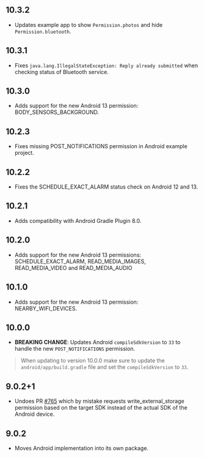 ## 10.3.2

* Updates example app to show `Permission.photos` and hide `Permission.bluetooth`.

## 10.3.1

* Fixes `java.lang.IllegalStateException: Reply already submitted` when checking status of Bluetooth service.

## 10.3.0

* Adds support for the new Android 13 permission: BODY_SENSORS_BACKGROUND.

## 10.2.3

* Fixes missing POST_NOTIFICATIONS permission in Android example project.

## 10.2.2

* Fixes the SCHEDULE_EXACT_ALARM status check on Android 12 and 13.

## 10.2.1

* Adds compatibility with Android Gradle Plugin 8.0.

## 10.2.0

* Adds support for the new Android 13 permissions: SCHEDULE_EXACT_ALARM, READ_MEDIA_IMAGES, READ_MEDIA_VIDEO and READ_MEDIA_AUDIO

## 10.1.0

* Adds support for the new Android 13 permission: NEARBY_WIFI_DEVICES.

## 10.0.0

 * __BREAKING CHANGE__: Updates Android `compileSdkVersion` to `33` to handle the new `POST_NOTIFICATIONS` permission.
 > When updating to version 10.0.0 make sure to update the `android/app/build.gradle` file and set the `compileSdkVersion` to `33`.

## 9.0.2+1

* Undoes PR [#765](https://github.com/baseflow/flutter-permission-handler/pull/765) which by mistake requests write_external_storage permission based on the target SDK instead of the actual SDK of the Android device.

## 9.0.2

* Moves Android implementation into its own package.